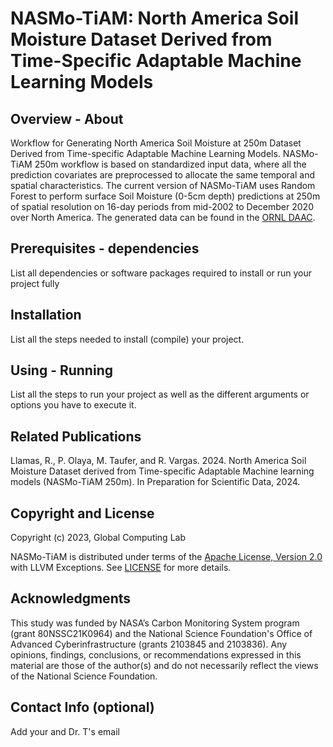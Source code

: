 # NASMo-TiAM: North America Soil Moisture Dataset Derived from Time-Specific Adaptable Machine Learning Models

## Overview - About

Workflow for Generating North America Soil Moisture at 250m Dataset Derived from Time-specific Adaptable Machine Learning Models.
NASMo-TiAM 250m workflow is based on standardized input data, where all the prediction covariates are preprocessed to allocate the same temporal and spatial characteristics.
The current version of NASMo-TiAM uses Random Forest to perform surface Soil Moisture (0-5cm depth) predictions at 250m of spatial resolution on 16-day periods from mid-2002 to
December 2020 over North America. The generated data can be found in the [ORNL DAAC](https://daac.ornl.gov/CMS/guides/NASMo_TiAM_250m.html). 

## Prerequisites - dependencies
List all dependencies or software packages required to install or run your project fully

## Installation
List all the steps needed to install (compile) your project.

## Using - Running
List all the steps to run your project as well as the different arguments or options you have to execute it.

## Related Publications
Llamas, R., P. Olaya, M. Taufer, and R. Vargas. 2024. North America Soil Moisture Dataset derived from Time-specific Adaptable Machine learning models (NASMo-TiAM 250m). In Preparation for Scientific Data, 2024.

## Copyright and License 
Copyright (c) 2023, Global Computing Lab

NASMo-TiAM is distributed under terms of the [Apache License, Version 2.0](http://www.apache.org/licenses/LICENSE-2.0) with LLVM Exceptions.
See [LICENSE](https://github.com/TauferLab/GCLab_Code_Repo_Template/blob/main/LICENSE) for more details.

## Acknowledgments

This study was funded by NASA’s Carbon Monitoring System program (grant 80NSSC21K0964) and the National Science Foundation's Office of Advanced Cyberinfrastructure (grants 2103845 and 2103836).
Any opinions, findings, conclusions, or recommendations expressed in this material are those of the author(s) and do not necessarily reflect the views of the National Science Foundation. 

## Contact Info (optional)
Add your and Dr. T's email

